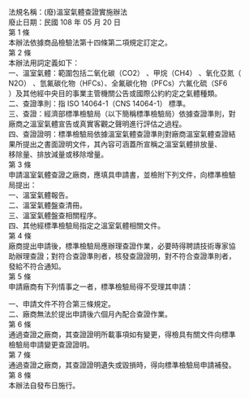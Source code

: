 法規名稱：(廢)溫室氣體查證實施辦法  
廢止日期：民國 108 年 05 月 20 日  
第 1 條  
本辦法依據商品檢驗法第十四條第二項規定訂定之。  
第 2 條  
本辦法用詞定義如下：  
一、溫室氣體：範圍包括二氧化碳（CO2） 、甲烷（CH4） 、氧化亞氮（  
N2O） 、氫氟碳化物（HFCs）、全氟碳化物（PFCs）六氟化硫（SF6  
）及其他經中央目的事業主管機關公告或國際公約約定之氣體種類。  
二、查證準則：指 ISO 14064-1（CNS 14064-1） 標準。  
三、查證：經濟部標準檢驗局（以下簡稱標準檢驗局）依據查證準則，對  
廠商之溫室氣體宣告或真實客觀之聲明進行評估之過程。  
四、查證證明：標準檢驗局依據溫室氣體查證準則對廠商溫室氣體查證結  
果所提出之書面證明文件，其內容可涵蓋所宣稱之溫室氣體排放量、  
移除量、排放減量或移除增量。  
第 3 條  
申請溫室氣體查證之廠商，應填具申請書，並檢附下列文件，向標準檢驗  
局提出：  
一、溫室氣體報告。  
二、溫室氣體盤查清冊。  
三、溫室氣體盤查相關程序。  
四、其他經標準檢驗局指定之溫室氣體相關文件。  
第 4 條  
廠商提出申請後，標準檢驗局應辦理查證作業，必要時得聘請技術專家協  
助辦理查證；對符合查證準則者，核發查證證明，對不符合查證準則者，  
發給不符合通知。  
第 5 條  
申請廠商有下列情事之一者，標準檢驗局得不受理其申請：  


一、申請文件不符合第三條規定。  
二、廠商無法於提出申請後六個月內配合查證作業。  
第 6 條  
通過查證之廠商，其查證證明所載事項如有變更，得檢具有關文件向標準  
檢驗局申請變更查證證明。  
第 7 條  
通過查證之廠商，其查證證明遺失或毀損時，得向標準檢驗局申請補發。  
第 8 條  
本辦法自發布日施行。  


